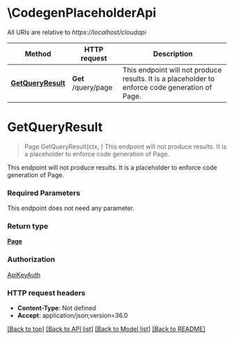# \CodegenPlaceholderApi

All URIs are relative to *https://localhost/cloudapi*

Method | HTTP request | Description
------------- | ------------- | -------------
[**GetQueryResult**](CodegenPlaceholderApi.md#GetQueryResult) | **Get** /query/page | This endpoint will not produce results. It is a placeholder to enforce code generation of Page.


# **GetQueryResult**
> Page GetQueryResult(ctx, )
This endpoint will not produce results. It is a placeholder to enforce code generation of Page.

This endpoint will not produce results. It is a placeholder to enforce code generation of Page.

### Required Parameters
This endpoint does not need any parameter.

### Return type

[**Page**](Page.md)

### Authorization

[ApiKeyAuth](../README.md#ApiKeyAuth)

### HTTP request headers

 - **Content-Type**: Not defined
 - **Accept**: application/json;version=36.0

[[Back to top]](#) [[Back to API list]](../README.md#documentation-for-api-endpoints) [[Back to Model list]](../README.md#documentation-for-models) [[Back to README]](../README.md)

